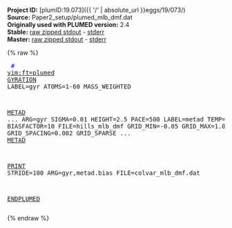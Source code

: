 **Project ID:** [plumID:19.073]({{ '/' | absolute_url }}eggs/19/073/)  
**Source:** Paper2_setup/plumed_mlb_dmf.dat  
**Originally used with PLUMED version:** 2.4  
**Stable:** [raw zipped stdout](plumed_mlb_dmf.dat.plumed.stdout.txt.zip) - [stderr](plumed_mlb_dmf.dat.plumed.stderr)  
**Master:** [raw zipped stdout](plumed_mlb_dmf.dat.plumed_master.stdout.txt.zip) - [stderr](plumed_mlb_dmf.dat.plumed_master.stderr)  

{% raw %}<pre>
<span style="color:blue"># <a href="https://plumed.github.io/doc-master/user-doc/html/_vim_syntax.html">vim:ft=plumed</a></span>
<a href="https://plumed.github.io/doc-master/user-doc/html/_g_y_r_a_t_i_o_n.html">GYRATION</a> LABEL=gyr ATOMS=1-60 MASS_WEIGHTED

<a href="https://plumed.github.io/doc-master/user-doc/html/_m_e_t_a_d.html">METAD</a> ...
ARG=gyr SIGMA=0.01 HEIGHT=2.5 PACE=500
LABEL=metad TEMP=298 BIASFACTOR=10 FILE=hills_mlb_dmf
GRID_MIN=-0.05 GRID_MAX=1.0 GRID_SPACING=0.002 GRID_SPARSE
... <a href="https://plumed.github.io/doc-master/user-doc/html/_m_e_t_a_d.html">METAD</a>

<a href="https://plumed.github.io/doc-master/user-doc/html/_p_r_i_n_t.html">PRINT</a> STRIDE=100 ARG=gyr,metad.bias FILE=colvar_mlb_dmf.dat

<a href="https://plumed.github.io/doc-master/user-doc/html/_e_n_d_p_l_u_m_e_d.html">ENDPLUMED</a>
</pre>{% endraw %}
